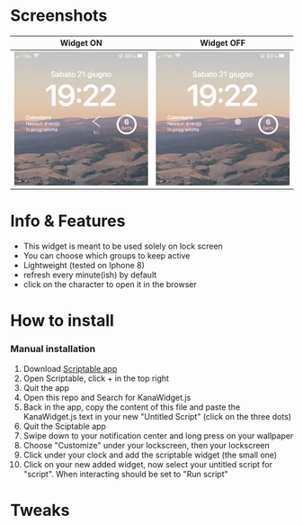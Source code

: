 # Screenshots
| Widget ON | Widget OFF |
|-----------|-----------|
| ![Widget on](KanaWidgetON.PNG) | ![Widget off](KanaWidgetOFF.PNG) |

# Info & Features
- This widget is meant to be used solely on lock screen
- You can choose which groups to keep active
- Lightweight (tested on Iphone 8)
- refresh every minute(ish) by default
- click on the character to open it in the browser

# How to install
### Manual installation
1) Download [Scriptable app](https://scriptable.app/)
2) Open Scriptable, click + in the top right
3) Quit the app
4) Open this repo and Search for KanaWidget.js
5) Back in the app, copy the content of this file and paste the KanaWidget.js text in your new "Untitled Script" (click on the three dots)
6) Quit the Sciptable app
7) Swipe down to your notification center and long press on your wallpaper
8) Choose "Customize" under your lockscreen, then your lockscreen
9) Click under your clock and add the scriptable widget (the small one)
10) Click on your new added widget, now select your untitled script for "script". When interacting should be set to "Run script"

# Tweaks
